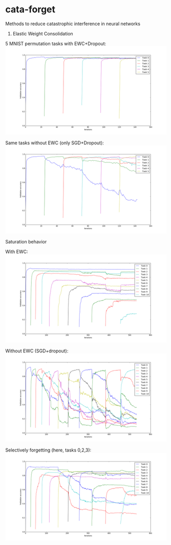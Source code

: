 # cata-forget

Methods to reduce catastrophic interference in neural networks

1. Elastic Weight Consolidation

5 MNIST permutation tasks with EWC+Dropout:
![Alt text](res/fc_mnist_ewc_smooth.png?raw=50x50)

Same tasks without EWC (only SGD+Dropout):
![Alt text](res/fc_mnist_sgd_dropout_smooth.png?raw=50x50)

Saturation behavior

With EWC:
![Alt text](res/sat_mnist_ewc_smooth.png?raw=50x50)

Without EWC (SGD+dropout):
![Alt text](res/sat_sgd_dropout_smooth.png?=50x50)

Selectively forgetting (here, tasks 0,2,3):
![Alt text](res/sel_forget_023_smooth.png?=50x50)
